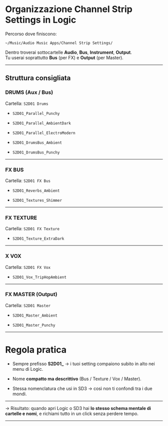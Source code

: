 
# Organizzazione Channel Strip Settings in Logic

Percorso dove finiscono:

```
~/Music/Audio Music Apps/Channel Strip Settings/
```

Dentro troverai sottocartelle **Audio**, **Bus**, **Instrument**, **Output**.  
Tu userai soprattutto **Bus** (per FX) e **Output** (per Master).

---

## Struttura consigliata

### DRUMS (Aux / Bus)

Cartella: `S2D01 Drums`

- `S2D01_Parallel_Punchy`
    
- `S2D01_Parallel_AmbientDark`
    
- `S2D01_Parallel_ElectroModern`
    
- `S2D01_DrumsBus_Ambient`
    
- `S2D01_DrumsBus_Punchy`
    

---

### FX BUS

Cartella: `S2D01 FX Bus`

- `S2D01_Reverbs_Ambient`
    
- `S2D01_Textures_Shimmer`
    

---

### FX TEXTURE

Cartella: `S2D01 FX Texture`

- `S2D01_Texture_ExtraDark`
    

---

### X VOX

Cartella: `S2D01 FX Vox`

- `S2D01_Vox_TripHopAmbient`
    

---

### FX MASTER (Output)

Cartella: `S2D01 Master`

- `S2D01_Master_Ambient`
    
- `S2D01_Master_Punchy`
    

---

# Regola pratica

- Sempre prefisso **S2D01_** → i tuoi setting compaiono subito in alto nei menu di Logic.
    
- Nome **compatto ma descrittivo** (Bus / Texture / Vox / Master).
    
- Stessa nomenclatura che usi in SD3 → così non ti confondi tra i due mondi.
    

---

-> Risultato: quando apri Logic o SD3 hai **lo stesso schema mentale di cartelle e nomi**, e richiami tutto in un click senza perdere tempo.

---
